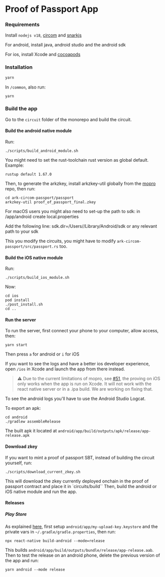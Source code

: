 # Proof of Passport App

### Requirements

Install `nodejs v18`, [circom](https://docs.circom.io/) and [snarkjs](https://github.com/iden3/snarkjs)

For android, install java, android studio and the android sdk

For ios, install Xcode and [cocoapods](https://cocoapods.org/)

### Installation

```bash
yarn
```

In `/common`, also run:
```bash
yarn
```

### Build the app

Go to the `circuit` folder of the monorepo and build the circuit.

#### Build the android native module

Run:
```
./scripts/build_android_module.sh
```

You might need to set the rust-toolchain rust version as global default. Example:
```
rustup default 1.67.0
```

Then, to generate the arkzkey, install arkzkey-util globally from the [mopro](https://github.com/oskarth/mopro) repo, then run:
```
cd ark-circom-passport/passport
arkzkey-util proof_of_passport_final.zkey
```

For macOS users you might also need to set-up the path to sdk:
in /app/android create local.properties

Add the following line:
sdk.dir=/Users/<user>/Library/Android/sdk or any relevant path to your sdk

This you modify the circuits, you might have to modify `ark-circom-passport/src/passport.rs` too.

#### Build the iOS native module

Run:
```
./scripts/build_ios_module.sh
```

Now:
```
cd ios
pod install
./post_install.sh
cd ..
```

#### Run the server

To run the server, first connect your phone to your computer, allow access, then:
```
yarn start
```
Then press `a` for android or `i` for iOS

If you want to see the logs and have a better ios developer experience, open `/ios` in Xcode and launch the app from there instead.

> :warning: Due to the current limitations of mopro, see [#51](https://github.com/zk-passport/proof-of-passport/issues/51), the proving on iOS only works when the app is run on Xcode. It will not work with the react native server or in a .ipa build. We are working on fixing that.

To see the android logs you'll have to use the Android Studio Logcat.

To export an apk:
```
cd android
./gradlew assembleRelease
```
The built apk it located at `android/app/build/outputs/apk/release/app-release.apk`

#### Download zkey
If you want to mint a proof of passport SBT, instead of building the circuit yourself, run:
```
./scripts/download_current_zkey.sh
```

This will download the zkey currently deployed onchain in the proof of passport contract and place it in `circuits/build``
Then, build the android or iOS native module and run the app.


#### Releases

##### Play Store
As explained [here](https://reactnative.dev/docs/signed-apk-android), first setup `android/app/my-upload-key.keystore` and the private vars in `~/.gradle/gradle.properties`, then run:
```
npx react-native build-android --mode=release
```
This builds `android/app/build/outputs/bundle/release/app-release.aab`.
Then to test the release on an android phone, delete the previous version of the app and run:
```
yarn android --mode release
```